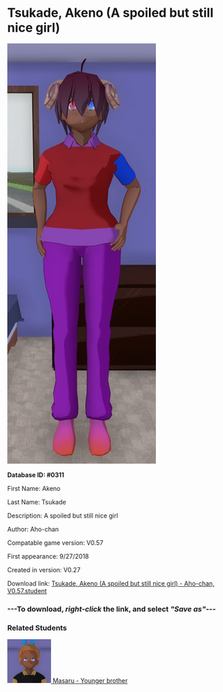 # Tsukade, Akeno (A spoiled but still nice girl)

<img src="../../Files/Images/Tsukade, Akeno (A spoiled but still nice girl).png" title="Tsukade, Akeno (A spoiled but still nice girl) - Aho-chan, V0.57">

**Database ID: #0311**

First Name: Akeno

Last Name: Tsukade

Description: A spoiled but still nice girl

Author: Aho-chan

Compatable game version: V0.57

First appearance: 9/27/2018

Created in version: V0.27

Download link: <a href="https://raw.githubusercontent.com/Arbiter1223/Daigaku-Gurashi-Custom-Students/master/Files/Student%20Files/Tsukade%2C%20Akeno%20(A%20spoiled%20but%20still%20nice%20girl)%20-%20Aho-chan%2C%20V0.57.student">Tsukade, Akeno (A spoiled but still nice girl) - Aho-chan, V0.57.student</a>

### ---**To download, _right-click_ the link, and select _"Save as"_**---

### Related Students

<a href="Tsukade, Masaru (A yandere gamer).md"><img src="../../Files/Thumbs/Tsukade, Masaru (A yandere gamer).png" height="100" width="100" title="Tsukade, Masaru (A yandere gamer) - Aho-chan, V0.57"></a><a href="Tsukade, Masaru (A yandere gamer).md"> Masaru - Younger brother</a>

